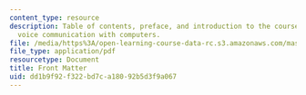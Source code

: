 ```yaml
---
content_type: resource
description: Table of contents, preface, and introduction to the course textbook on
  voice communication with computers.
file: /media/https%3A/open-learning-course-data-rc.s3.amazonaws.com/mas-632-conversational-computer-systems-fall-2008/dd1b9f92f322bd7ca18092b5d3f9a067_shmant_txt_intro.pdf
file_type: application/pdf
resourcetype: Document
title: Front Matter
uid: dd1b9f92-f322-bd7c-a180-92b5d3f9a067
---
```

